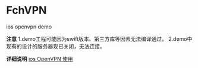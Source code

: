 # FchVPN
ios openvpn demo


**注意**
1.demo工程可能因为swift版本、第三方库等因素无法编译通过。
2.demo中现有的设计的服务器现已关闭，无法连接。

**详细说明**
[ios OpenVPN 使用](https://www.jianshu.com/p/66039ea97656)
